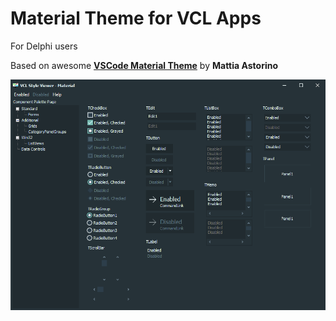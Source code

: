 # Material Theme for VCL Apps
For Delphi users

Based on awesome **[VSCode Material Theme](https://github.com/equinusocio/vsc-material-theme)** by **Mattia Astorino**

![Material Theme Screenshot](https://github.com/CharlieEtienne/material-vcl/blob/master/screenshot.png)
